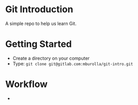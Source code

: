 # Git Introduction
A simple repo to help us learn Git.

# Getting Started
- Create a directory on your computer
- Type: `git clone git@gitlab.com:mburolla/git-intro.git`

# Workflow
- 